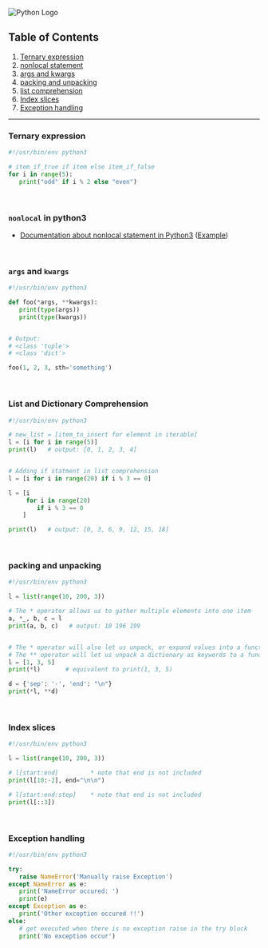 ![Python Logo](https://www.python.org/static/community_logos/python-logo.png)

## Table of Contents
1. [Ternary expression](https://github.com/ZeroSword-X/programming/tree/master/python/advanced#ternary-expression)
1. [nonlocal statement](https://github.com/ZeroSword-X/programming/tree/master/python/advanced#nonlocal-in-python3)
1. [args and kwargs](https://github.com/ZeroSword-X/programming/tree/master/python/advanced#args-and-kwargs)
1. [packing and unpacking](https://github.com/ZeroSword-X/programming/tree/master/python/advanced#packing-and-unpacking)
1. [list comprehension](https://github.com/ZeroSword-X/programming/tree/master/python/advanced#list-and-dictionary-comprehension)
1. [Index slices](https://github.com/ZeroSword-X/programming/tree/master/python/advanced#index-slices)
1. [Exception handling](https://github.com/ZeroSword-X/programming/tree/master/python/advanced#exception-handling)

---

### Ternary expression

```python
#!/usr/bin/env python3

# item_if_true if item else item_if_false
for i in range(5):
   print("odd" if i % 2 else "even")
```

<br>

### `nonlocal` in python3

- [Documentation about nonlocal statement in Python3](https://docs.python.org/3/reference/simple_stmts.html#grammar-token-nonlocal-stmt) ([Example](https://www.cnblogs.com/z360519549/p/5172020.html))

<br>

### `args` and `kwargs`

```python
#!/usr/bin/env python3

def foo(*args, **kwargs):
   print(type(args))
   print(type(kwargs))


# Output:
# <class 'tuple'>
# <class 'dict'>

foo(1, 2, 3, sth='something')    
```

<br>

### List and Dictionary Comprehension

```python
#!/usr/bin/env python3

# new_list = [item_to_insert for element in iterable]
l = [i for i in range(5)]
print(l)   # output: [0, 1, 2, 3, 4]


# Adding if statment in list comprehension
l = [i for i in range(20) if i % 3 == 0]

l = [i
     for i in range(20)
        if i % 3 == 0
    ]

print(l)   # output: [0, 3, 6, 9, 12, 15, 18]
```

<br>

### packing and unpacking

```python
#!/usr/bin/env python3

l = list(range(10, 200, 3))

# The * operator allows us to gather multiple elements into one item
a, *_, b, c = l
print(a, b, c)   # output: 10 196 199


# The * operator will also let us unpack, or expand values into a function's arguments
# The ** operator will let us unpack a dictionary as keywords to a function
l = [1, 3, 5]
print(*l)       # equivalent to print(1, 3, 5)

d = {'sep': '-', 'end': "\n"}
print(*l, **d)  
```

<br>

### Index slices

```python
#!/usr/bin/env python3

l = list(range(10, 200, 3))

# l[start:end]         * note that end is not included
print(l[10:-2], end="\n\n")

# l[start:end:step]    * note that end is not included
print(l[::3])
```

<br>

### Exception handling

```python
#!/usr/bin/env python3

try:
   raise NameError('Manually raise Exception')
except NameError as e:
   print('NameError occured: ')
   print(e)
except Exception as e:
   print('Other exception occured !!')
else:
   # get executed when there is no exception raise in the try block
   print('No exception occur')
```

